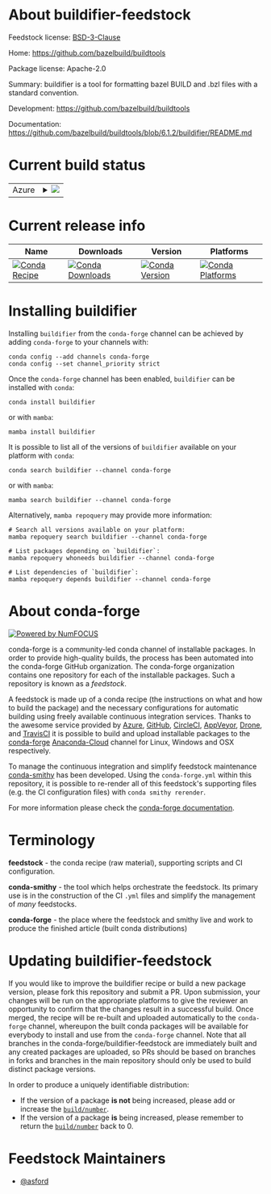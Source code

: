 About buildifier-feedstock
==========================

Feedstock license: [BSD-3-Clause](https://github.com/conda-forge/buildifier-feedstock/blob/main/LICENSE.txt)

Home: https://github.com/bazelbuild/buildtools

Package license: Apache-2.0

Summary: buildifier is a tool for formatting bazel BUILD and .bzl files with a standard convention.

Development: https://github.com/bazelbuild/buildtools

Documentation: https://github.com/bazelbuild/buildtools/blob/6.1.2/buildifier/README.md

Current build status
====================


<table>
    
  <tr>
    <td>Azure</td>
    <td>
      <details>
        <summary>
          <a href="https://dev.azure.com/conda-forge/feedstock-builds/_build/latest?definitionId=11519&branchName=main">
            <img src="https://dev.azure.com/conda-forge/feedstock-builds/_apis/build/status/buildifier-feedstock?branchName=main">
          </a>
        </summary>
        <table>
          <thead><tr><th>Variant</th><th>Status</th></tr></thead>
          <tbody><tr>
              <td>linux_64</td>
              <td>
                <a href="https://dev.azure.com/conda-forge/feedstock-builds/_build/latest?definitionId=11519&branchName=main">
                  <img src="https://dev.azure.com/conda-forge/feedstock-builds/_apis/build/status/buildifier-feedstock?branchName=main&jobName=linux&configuration=linux%20linux_64_" alt="variant">
                </a>
              </td>
            </tr><tr>
              <td>osx_64</td>
              <td>
                <a href="https://dev.azure.com/conda-forge/feedstock-builds/_build/latest?definitionId=11519&branchName=main">
                  <img src="https://dev.azure.com/conda-forge/feedstock-builds/_apis/build/status/buildifier-feedstock?branchName=main&jobName=osx&configuration=osx%20osx_64_" alt="variant">
                </a>
              </td>
            </tr><tr>
              <td>win_64</td>
              <td>
                <a href="https://dev.azure.com/conda-forge/feedstock-builds/_build/latest?definitionId=11519&branchName=main">
                  <img src="https://dev.azure.com/conda-forge/feedstock-builds/_apis/build/status/buildifier-feedstock?branchName=main&jobName=win&configuration=win%20win_64_" alt="variant">
                </a>
              </td>
            </tr>
          </tbody>
        </table>
      </details>
    </td>
  </tr>
</table>

Current release info
====================

| Name | Downloads | Version | Platforms |
| --- | --- | --- | --- |
| [![Conda Recipe](https://img.shields.io/badge/recipe-buildifier-green.svg)](https://anaconda.org/conda-forge/buildifier) | [![Conda Downloads](https://img.shields.io/conda/dn/conda-forge/buildifier.svg)](https://anaconda.org/conda-forge/buildifier) | [![Conda Version](https://img.shields.io/conda/vn/conda-forge/buildifier.svg)](https://anaconda.org/conda-forge/buildifier) | [![Conda Platforms](https://img.shields.io/conda/pn/conda-forge/buildifier.svg)](https://anaconda.org/conda-forge/buildifier) |

Installing buildifier
=====================

Installing `buildifier` from the `conda-forge` channel can be achieved by adding `conda-forge` to your channels with:

```
conda config --add channels conda-forge
conda config --set channel_priority strict
```

Once the `conda-forge` channel has been enabled, `buildifier` can be installed with `conda`:

```
conda install buildifier
```

or with `mamba`:

```
mamba install buildifier
```

It is possible to list all of the versions of `buildifier` available on your platform with `conda`:

```
conda search buildifier --channel conda-forge
```

or with `mamba`:

```
mamba search buildifier --channel conda-forge
```

Alternatively, `mamba repoquery` may provide more information:

```
# Search all versions available on your platform:
mamba repoquery search buildifier --channel conda-forge

# List packages depending on `buildifier`:
mamba repoquery whoneeds buildifier --channel conda-forge

# List dependencies of `buildifier`:
mamba repoquery depends buildifier --channel conda-forge
```


About conda-forge
=================

[![Powered by
NumFOCUS](https://img.shields.io/badge/powered%20by-NumFOCUS-orange.svg?style=flat&colorA=E1523D&colorB=007D8A)](https://numfocus.org)

conda-forge is a community-led conda channel of installable packages.
In order to provide high-quality builds, the process has been automated into the
conda-forge GitHub organization. The conda-forge organization contains one repository
for each of the installable packages. Such a repository is known as a *feedstock*.

A feedstock is made up of a conda recipe (the instructions on what and how to build
the package) and the necessary configurations for automatic building using freely
available continuous integration services. Thanks to the awesome service provided by
[Azure](https://azure.microsoft.com/en-us/services/devops/), [GitHub](https://github.com/),
[CircleCI](https://circleci.com/), [AppVeyor](https://www.appveyor.com/),
[Drone](https://cloud.drone.io/welcome), and [TravisCI](https://travis-ci.com/)
it is possible to build and upload installable packages to the
[conda-forge](https://anaconda.org/conda-forge) [Anaconda-Cloud](https://anaconda.org/)
channel for Linux, Windows and OSX respectively.

To manage the continuous integration and simplify feedstock maintenance
[conda-smithy](https://github.com/conda-forge/conda-smithy) has been developed.
Using the ``conda-forge.yml`` within this repository, it is possible to re-render all of
this feedstock's supporting files (e.g. the CI configuration files) with ``conda smithy rerender``.

For more information please check the [conda-forge documentation](https://conda-forge.org/docs/).

Terminology
===========

**feedstock** - the conda recipe (raw material), supporting scripts and CI configuration.

**conda-smithy** - the tool which helps orchestrate the feedstock.
                   Its primary use is in the construction of the CI ``.yml`` files
                   and simplify the management of *many* feedstocks.

**conda-forge** - the place where the feedstock and smithy live and work to
                  produce the finished article (built conda distributions)


Updating buildifier-feedstock
=============================

If you would like to improve the buildifier recipe or build a new
package version, please fork this repository and submit a PR. Upon submission,
your changes will be run on the appropriate platforms to give the reviewer an
opportunity to confirm that the changes result in a successful build. Once
merged, the recipe will be re-built and uploaded automatically to the
`conda-forge` channel, whereupon the built conda packages will be available for
everybody to install and use from the `conda-forge` channel.
Note that all branches in the conda-forge/buildifier-feedstock are
immediately built and any created packages are uploaded, so PRs should be based
on branches in forks and branches in the main repository should only be used to
build distinct package versions.

In order to produce a uniquely identifiable distribution:
 * If the version of a package **is not** being increased, please add or increase
   the [``build/number``](https://docs.conda.io/projects/conda-build/en/latest/resources/define-metadata.html#build-number-and-string).
 * If the version of a package **is** being increased, please remember to return
   the [``build/number``](https://docs.conda.io/projects/conda-build/en/latest/resources/define-metadata.html#build-number-and-string)
   back to 0.

Feedstock Maintainers
=====================

* [@asford](https://github.com/asford/)

